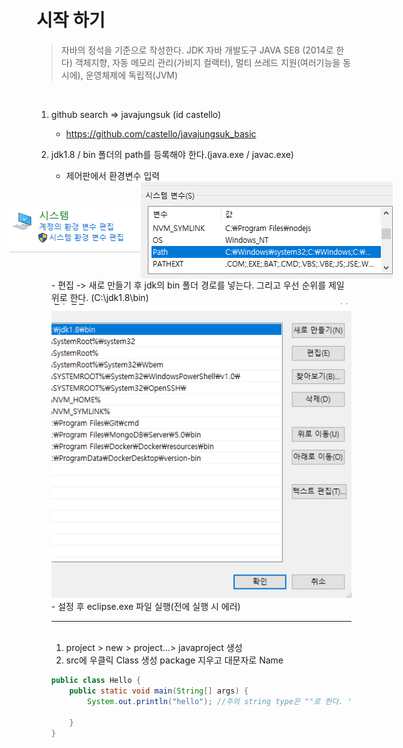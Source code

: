 # 시작 하기



> 자바의 정석을 기준으로 작성한다.
> JDK 자바 개발도구
> JAVA SE8 (2014로 한다)
> 객체지향, 자동 메모리 관리(가비지 컬랙터), 멀티 쓰레드 지원(여러기능을 동시에), 운영체제에 독립적(JVM)

<br>

1. github search => javajungsuk (id castello) 
    - https://github.com/castello/javajungsuk_basic

2. jdk1.8 / bin  폴더의 path를 등록해야 한다.(java.exe / javac.exe)
    -   제어판에서 환경변수 입력
    <div style="display:flex;justify-content:center; align-items:center">
    <img src="../src/images/환경변수.png" >
    <img src="../src/images/환경변수2.png" >
    </div>
    - 편집 -> 새로 만들기 후 jdk의 bin 폴더 경로를 넣는다. 그리고 우선 순위를 제일 위로 한다.   (C:\jdk1.8\bin) 
    <div style="text-align:center">
    <img src="../src/images/환경변수3.png">
    </div>
    - 설정 후 eclipse.exe 파일 실행(전에 실행 시 에러)
    
    <br>
    
    ---
    
    <br>

    1. project > new > project...> javaproject 생성
    2. src에 우클릭 Class 생성 package 지우고 대문자로 Name

    ```java
    public class Hello {
        public static void main(String[] args) {
            System.out.println("hello"); //주의 string type은 ""로 한다. '' 에러
            
        }
    }
    ```

